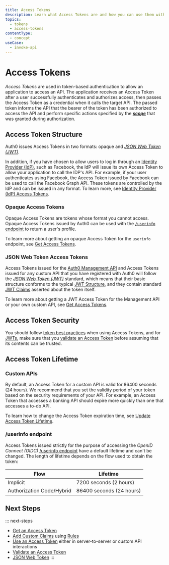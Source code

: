 ```yaml
---
title: Access Tokens
description: Learn what Access Tokens are and how you can use them with Auth0.
topics:
  - tokens
  - access-tokens
contentType:
  - concept
useCase:
  - invoke-api
---
```

# Access Tokens

<dfn data-key="access-token">Access Tokens</dfn> are used in token-based authentication to allow an application to access an API. The application receives an Access Token after a user successfully authenticates and authorizes access, then passes the Access Token as a credential when it calls the target API. The passed token informs the API that the bearer of the token has been authorized to access the API and perform specific actions specified by the <dfn data-key="scope">[**scope**](/scopes)</dfn> that was granted during authorization.

## Access Token Structure

Auth0 issues Access Tokens in two formats: opaque and <dfn data-key="json-web-token">[JSON Web Token (JWT)](/jwt)</dfn>.

In addition, if you have chosen to allow users to log in through an [Identity Provider (IdP)](/identityproviders), such as Facebook, the IdP will issue its own Access Token to allow your application to call the IDP's API. For example, if your user authenticates using Facebook, the Access Token issued by Facebook can be used to call the Facebook Graph API. These tokens are controlled by the IdP and can be issued in any format. To learn more, see [Identity Provider (IdP) Access Tokens](/tokens/overview-idp-access-tokens). 

### Opaque Access Tokens

Opaque Access Tokens are tokens whose format you cannot access. Opaque Access Tokens issued by Auth0 can be used with the [`/userinfo` endpoint](/api/authentication#get-user-info) to return a user's profile. 

To learn more about getting an opaque Access Token for the `userinfo` endpoint, see [Get Access Tokens](/tokens/guides/access-token/get-access-tokens).

### JSON Web Token Access Tokens

Access Tokens issued for the [Auth0 Management API](/api/info) and Access Tokens issued for any custom API that you have registered with Auth0 will follow the <dfn data-key="json-web-token">[JSON Web Token (JWT)](/jwt)</dfn> standard, which means that their basic structure conforms to the typical [JWT Structure](/tokens/reference/jwt/jwt-structure), and they contain standard [JWT Claims](/tokens/jwt-claims) asserted about the token itself.

To learn more about getting a JWT Access Token for the Management API or your own custom API, see [Get Access Tokens](/tokens/guides/access-token/get-access-tokens).

## Access Token Security

You should follow [token best practices](/tokens/concepts/token-best-practices) when using Access Tokens, and for [JWTs](/jwt#security), make sure that you [validate an Access Token](/tokens/guides/access-token/validate-access-token) before assuming that its contents can be trusted.

## Access Token Lifetime

### Custom APIs

By default, an Access Token for a custom API is valid for 86400 seconds (24 hours). We recommend that you set the validity period of your token based on the security requirements of your API. For example, an Access Token that accesses a banking API should expire more quickly than one that accesses a to-do API.  

To learn how to change the Access Token expiration time, see [Update Access Token Lifetime](/dashboard/guides/apis/update-token-lifetime).

### /userinfo endpoint

Access Tokens issued strictly for the purpose of accessing the <dfn data-key="openid">OpenID Connect (OIDC)</dfn> [/userinfo endpoint](/api/authentication#get-user-info) have a default lifetime and can't be changed. The length of lifetime depends on the flow used to obtain the token:

| Flow | Lifetime |
| ---- | -------- |
| Implicit | 7200 seconds (2 hours) |
| Authorization Code/Hybrid | 86400 seconds (24 hours) |


## Next Steps

::: next-steps
* [Get an Access Token](/tokens/guides/access-token/get-access-tokens)
* [Add Custom Claims](/scopes/current/sample-use-cases#add-custom-claims-to-a-token) using [Rules](/rules)
* [Use an Access Token](/tokens/guides/access-token/use-access-tokens) either in server-to-server or custom API interactions
* [Validate an Access Token](/tokens/guides/access-token/validate-access-token)
* [JSON Web Token](/jwt)
:::
